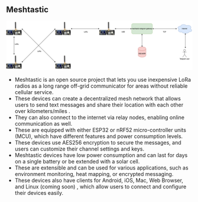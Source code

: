 ## Meshtastic 
![Meshtastic](https://github.com/frenziopen/FrenziTech/blob/main/Documentation/V3%20-%20Documentation/meshtastic.png) 

- Meshtastic is an open source project that lets you use inexpensive LoRa radios as a long range off-grid communicator for areas without reliable cellular service.
- These devices can create a decentralized mesh network that allows users to send text messages and share their location with each other over kilometers/miles .
- They can also connect to the internet via relay nodes, enabling online communication as well.
- These are equipped with either ESP32 or nRF52 micro-controller units (MCU), which have different features and power consumption levels.
- These devices use AES256 encryption to secure the messages, and users can customize their channel settings and keys.
- Meshtastic devices have low power consumption and can last for days on a single battery or be extended with a solar cell.
- These are extensible and can be used for various applications, such as environment monitoring, heat mapping, or encrypted messaging.
- These devices also have clients for Android, iOS, Mac, Web Browser, and Linux (coming soon) , which allow users to connect and configure their devices easily.
